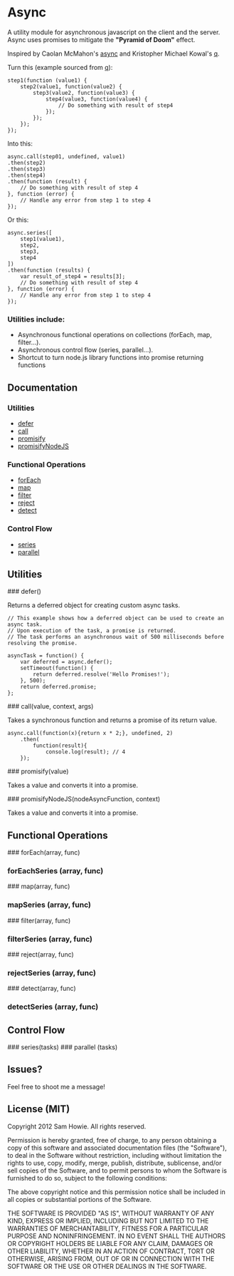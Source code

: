 # Async

A utility module for asynchronous javascript on the client and the server. Async uses promises to mitigate the **"Pyramid of Doom"** effect.

Inspired by Caolan McMahon's [async](https://github.com/caolan/async) and Kristopher Michael Kowal's [q](http://github.com/kriskowal/q).

Turn this (example sourced from [q](http://github.com/kriskowal/q)):

    step1(function (value1) {
        step2(value1, function(value2) {
            step3(value2, function(value3) {
                step4(value3, function(value4) {
                    // Do something with result of step4
                });
            });
        });
    });

Into this:

    async.call(step01, undefined, value1)
    .then(step2)
    .then(step3)
    .then(step4)
    .then(function (result) {
        // Do something with result of step 4
    }, function (error) {
        // Handle any error from step 1 to step 4
    });

Or this:

    async.series([
        step1(value1),
        step2,
        step3,
        step4
    ])
    .then(function (results) {
        var result_of_step4 = results[3];
        // Do something with result of step 4
    }, function (error) {
        // Handle any error from step 1 to step 4
    });

### Utilities include:
* Asynchronous functional operations on collections (forEach, map, filter…).
* Asynchronous control flow (series, parallel…).
* Shortcut to turn node.js library functions into promise returning functions

## Documentation

### Utilities

* [defer](#defer)
* [call](#call)
* [promisify](#promisify)
* [promisifyNodeJS](#promisifyNodeJS)

### Functional Operations

* [forEach](#forEach)
* [map](#map)
* [filter](#filter)
* [reject](#reject)
* [detect](#detect)

### Control Flow

* [series](#series)
* [parallel](#parallel)

## Utilities

<a name="defer" />
### defer()

Returns a deferred object for creating custom async tasks.

    // This example shows how a deferred object can be used to create an async task.
    // Upon execution of the task, a promise is returned. 
    // The task performs an asynchronous wait of 500 milliseconds before resolving the promise.

    asyncTask = function() {
        var deferred = async.defer();
        setTimeout(function() {
            return deferred.resolve('Hello Promises!');
        }, 500);
        return deferred.promise;
    };

<a name="call" />
### call(value, context, args)

Takes a synchronous function and returns a promise of its return value.

    async.call(function(x){return x * 2;}, undefined, 2)
        .then(
            function(result){
                console.log(result); // 4
        });

<a name="promisify" />
### promisify(value)

Takes a value and converts it into a promise.

<a name="promisifyNodeJS" />
### promisifyNodeJS(nodeAsyncFunction, context)

Takes a value and converts it into a promise.

## Functional Operations

<a name="forEach" />
### forEach(array, func)

### forEachSeries (array, func)

<a name="map" />
### map(array, func)

### mapSeries (array, func)

<a name="filter" />
### filter(array, func)

### filterSeries (array, func)

<a name="reject" />
### reject(array, func)

### rejectSeries (array, func)

<a name="detect" />
### detect(array, func)

### detectSeries (array, func)

## Control Flow

<a name="series" />
### series(tasks)

<a name="parallel" />
### parallel (tasks)

## Issues?

Feel free to shoot me a message!

## License (MIT)

Copyright 2012 Sam Howie. All rights reserved.

Permission is hereby granted, free of charge, to any person obtaining a copy
of this software and associated documentation files (the "Software"), to
deal in the Software without restriction, including without limitation the
rights to use, copy, modify, merge, publish, distribute, sublicense, and/or
sell copies of the Software, and to permit persons to whom the Software is
furnished to do so, subject to the following conditions:

The above copyright notice and this permission notice shall be included in
all copies or substantial portions of the Software.

THE SOFTWARE IS PROVIDED "AS IS", WITHOUT WARRANTY OF ANY KIND, EXPRESS OR
IMPLIED, INCLUDING BUT NOT LIMITED TO THE WARRANTIES OF MERCHANTABILITY,
FITNESS FOR A PARTICULAR PURPOSE AND NONINFRINGEMENT. IN NO EVENT SHALL THE
AUTHORS OR COPYRIGHT HOLDERS BE LIABLE FOR ANY CLAIM, DAMAGES OR OTHER
LIABILITY, WHETHER IN AN ACTION OF CONTRACT, TORT OR OTHERWISE, ARISING
FROM, OUT OF OR IN CONNECTION WITH THE SOFTWARE OR THE USE OR OTHER DEALINGS
IN THE SOFTWARE.